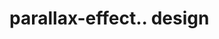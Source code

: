 # parallax-effect.. design                                                                                                                                                                                

